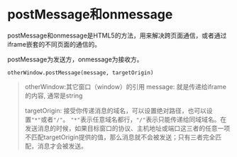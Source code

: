 # postMessage和onmessage

postMessage和onmessage是HTML5的方法，用来解决跨页面通信，或者通过iframe嵌套的不同页面的通信的。

postMessage为发送方，onmessage为接收方。

`otherWindow.postMessage(message, targetOrigin)`
>otherWindow:其它窗口（window）的引用
>message: 就是传递给iframe的内容, 通常是string
>
>targetOrigin: 接受你传递消息的域名，可以设置绝对路径，也可以设置`"*"`或者`"/"`。 `"*"`表示任意域名都行，`"/"`表示只能传递给同域域名。在发送消息的时候，如果目标窗口的协议、主机地址或端口这三者的任意一项不匹配targetOrigin提供的值，那么消息就不会被发送；只有三者完全匹配，消息才会被发送。